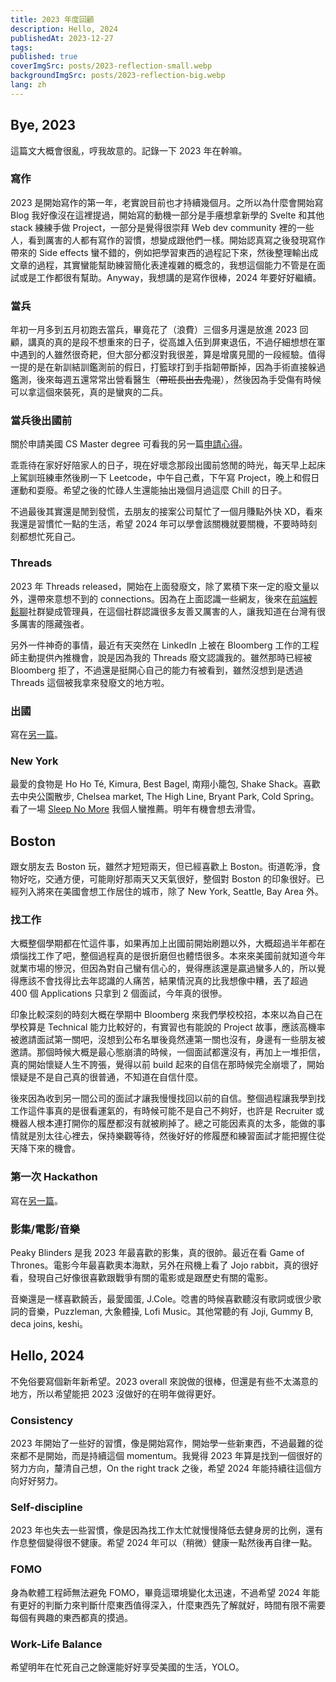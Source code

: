 ```yaml
---
title: 2023 年度回顧
description: Hello, 2024
publishedAt: 2023-12-27
tags: 
published: true
coverImgSrc: posts/2023-reflection-small.webp
backgroundImgSrc: posts/2023-reflection-big.webp
lang: zh
---
```

## Bye, 2023

這篇文大概會很亂，哼我故意的。記錄一下 2023 年在幹嘛。

### 寫作

2023 是開始寫作的第一年，老實說目前也才持續幾個月。之所以為什麼會開始寫 Blog 我好像沒在這裡提過，開始寫的動機一部分是手癢想拿新學的 Svelte 和其他 stack 練練手做 Project，一部分是覺得很崇拜 Web dev community 裡的一些人，看到厲害的人都有寫作的習慣，想變成跟他們一樣。開始認真寫之後發現寫作帶來的 Side effects 蠻不錯的，例如把學習東西的過程記下來，然後整理輸出成文章的過程，其實蠻能幫助練習簡化表達複雜的概念的，我想這個能力不管是在面試或是工作都很有幫助。Anyway，我想講的是寫作很棒，2024 年要好好繼續。

### 當兵

年初一月多到五月初跑去當兵，畢竟花了（浪費）三個多月還是放進 2023 回顧，講真的真的是段不想重來的日子，從高雄入伍到屏東退伍，不過仔細想想在軍中遇到的人雖然很奇耙，但大部分都沒對我很差，算是增廣見聞的一段經驗。值得一提的是在新訓結訓鑑測前的假日，打籃球打到手指韌帶斷掉，因為手術直接躲過鑑測，後來每週五還常常出營看醫生（~~帶班長出去鬼混~~），然後因為手受傷有時候可以拿這個來裝死，真的是蠻爽的二兵。

### 當兵後出國前

關於申請美國 CS Master degree 可看我的另一篇[申請心得](https://swh00tw.dev/2023-Fall-MSCS-application)。

乖乖待在家好好陪家人的日子，現在好壞念那段出國前悠閒的時光，每天早上起床上駕訓班練車然後刷一下 Leetcode，中午自己煮，下午寫 Project，晚上和假日運動和耍廢。希望之後的忙碌人生還能抽出幾個月過這麼 Chill 的日子。

不過最後其實還是閒到發慌，去朋友的接案公司幫忙了一個月賺點外快 XD，看來我還是習慣忙一點的生活，希望 2024 年可以學會該關機就要關機，不要時時刻刻都想忙死自己。

### Threads

2023 年 Threads released，開始在上面發廢文，除了累積下來一定的廢文量以外，還帶來意想不到的 connections。因為在上面認識一些網友，後來在[前端輕鬆聊](https://discord.gg/Q4x2XKwu)社群變成管理員，在這個社群認識很多友善又厲害的人，讓我知道在台灣有很多厲害的隱藏強者。

另外一件神奇的事情，最近有天突然在 LinkedIn 上被在 Bloomberg 工作的工程師主動提供內推機會，說是因為我的 Threads 廢文認識我的。雖然那時已經被 Bloomberg 拒了，不過還是挺開心自己的能力有被看到，雖然沒想到是透過 Threads 這個被我拿來發廢文的地方啦。

### 出國

寫在[另一篇](https://swh00tw.dev/ct-1st-semester-reflection)。

### New York

最愛的食物是 Ho Ho Té, Kimura, Best Bagel, 南翔小籠包, Shake Shack。喜歡去中央公園散步, Chelsea market, The High Line, Bryant Park, Cold Spring。看了一場 [Sleep No More](https://mckittrickhotel.com/events/sleep-no-more/) 我個人蠻推薦。明年有機會想去滑雪。

## Boston

跟女朋友去 Boston 玩，雖然才短短兩天，但已經喜歡上 Boston。街道乾淨，食物好吃，交通方便，可能剛好那兩天又天氣很好，整個對 Boston 的印象很好。已經列入將來在美國會想工作居住的城市，除了 New York, Seattle, Bay Area 外。

### 找工作

大概整個學期都在忙這件事，如果再加上出國前開始刷題以外，大概超過半年都在煩惱找工作了吧，整個過程真的是很折磨但也體悟很多。本來來美國前就知道今年就業市場的慘況，但因為對自己蠻有信心的，覺得應該還是贏過蠻多人的，所以覺得應該不會找得比去年認識的人痛苦，結果情況真的比我想像中糟，丟了超過 400 個 Applications 只拿到 2 個面試，今年真的很慘。

印象比較深刻的時刻大概在學期中 Bloomberg 來我們學校校招，本來以為自己在學校算是 Technical 能力比較好的，有實習也有能說的 Project 故事，應該高機率被邀請面試第一關吧，沒想到公布名單後竟然連第一關也沒有，身邊有一些朋友被邀請。那個時候大概是最心態崩潰的時候，一個面試都還沒有，再加上一堆拒信，真的開始懷疑人生不誇張，覺得以前 build 起來的自信在那時候完全崩壞了，開始懷疑是不是自己真的很普通，不知道在自信什麼。

後來因為收到另一間公司的面試才讓我慢慢找回以前的自信。整個過程讓我學到找工作這件事真的是很看運氣的，有時候可能不是自己不夠好，也許是 Recruiter 或機器人根本連打開你的履歷都沒有就被刷掉了。總之可能因素真的太多，能做的事情就是別太往心裡去，保持樂觀等待，然後好好的修履歷和練習面試才能把握住從天降下來的機會。

### 第一次 Hackathon

寫在[另一篇](https://swh00tw.dev/My-first-hackathon)。

### 影集/電影/音樂

Peaky Blinders 是我 2023 年最喜歡的影集，真的很帥。最近在看 Game of Thrones。電影今年最喜歡奧本海默，另外在飛機上看了 Jojo rabbit，真的很好看，發現自己好像很喜歡跟戰爭有關的電影或是跟歷史有關的電影。

音樂還是一樣喜歡饒舌，最愛國蛋, J.Cole。唸書的時候喜歡聽沒有歌詞或很少歌詞的音樂，Puzzleman, 大象體操, Lofi Music。其他常聽的有 Joji, Gummy B, deca joins, keshi。

## Hello, 2024

不免俗要寫個新年新希望。2023 overall 來說做的很棒，但還是有些不太滿意的地方，所以希望能把 2023 沒做好的在明年做得更好。

### Consistency

2023 年開始了一些好的習慣，像是開始寫作，開始學一些新東西，不過最難的從來都不是開始，而是持續這個 momentum。我覺得 2023 年算是找到一個很好的努力方向，釐清自己想，On the right track 之後，希望 2024 年能持續往這個方向好好努力。

### Self-discipline

2023 年也失去一些習慣，像是因為找工作太忙就慢慢降低去健身房的比例，還有作息整個變得很不健康。希望 2024 年可以（稍微）健康一點然後再自律一點。

### FOMO

身為軟體工程師無法避免 FOMO，畢竟這環境變化太迅速，不過希望 2024 年能有更好的判斷力來判斷什麼東西值得深入，什麼東西先了解就好，時間有限不需要每個有興趣的東西都真的摸過。

### Work-Life Balance

希望明年在忙死自己之餘還能好好享受美國的生活，YOLO。

